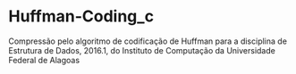 # Huffman-Coding_c
Compressão pelo algoritmo de codificação de Huffman para a disciplina de Estrutura de Dados, 2016.1, do Instituto de Computação da Universidade Federal de Alagoas

